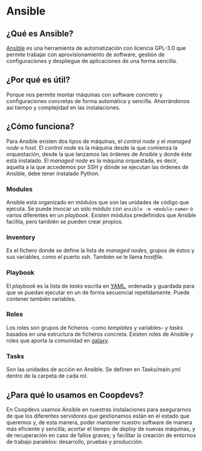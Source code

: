 # Ansible
## ¿Qué es Ansible?
[Ansible](https://github.com/ansible/ansible) es una herramienta de automatización con licencia GPL-3.0 que permite trabajar con aprovisionamiento de software, gestión de configuraciones y despliegue de aplicaciones de una forma sencilla.

## ¿Por qué es útil?
Porque nos permite montar máquinas con software concreto y configuraciones concretas de forma automática y sencilla. Ahorrándonos así tiempo y complejidad en las instalaciones.

## ¿Cómo funciona?
Para Ansible existen dos tipos de máquinas, el *control node* y el *managed node* o *host*. 
El *control node* es la máquina desde la que comienza la orquestación, desde la que lanzamos las órdenes de Ansible y donde éste está instalado. El *managed node* es la máquina orquestada, es decir, aquella a la que accedemos por SSH y dónde se ejecutan las órdenes de Ansible, debe tener instalado Python.

### Modules
Ansible está organizado en módulos que son las unidades de código que ejecuta. Se puede invocar un solo módulo con `ansible -m <module-name>` o varios diferentes en un *playbook*. Existen módulos predefinidos que Ansible facilita, pero también se pueden crear propios.

### Inventory
Es el fichero donde se define la lista de *managed nodes*, grupos de éstos y sus variables, como el puerto ssh. También se le llama *hostfile*.

### Playbook
El *playbook* es la lista de *tasks* escrita en [YAML](https://es.wikipedia.org/wiki/YAML), ordenada y guardada para que se puedan ejecutar en un de forma secuencial repetidamente. Puede contener también variables.

### Roles
Los roles son grupos de ficheros -como *templates* y variables- y *tasks* basados en una estructura de ficheros concreta. Existen roles de Ansible y roles que aporta la comunidad en [galaxy](https://galaxy.ansible.com/).

### Tasks
Son las unidades de acción en Ansible.
Se definen en Tasks/main.yml dentro de la carpeta de cada rol.

## ¿Para qué lo usamos en Coopdevs?
En Coopdevs usamos Ansible en nuestras instalaciones para asegurarnos de que los diferentes servidores que gestionamos están en el estado que queremos y, de esta manera, poder mantener nuestro software de manera más eficiente y sencilla; acortar el tiempo de *deploy* de nuevas máquinas, y de recuperación en caso de fallos graves; y facilitar la creación de entornos de trabajo paralelos: desarrollo, pruebas y producción.
